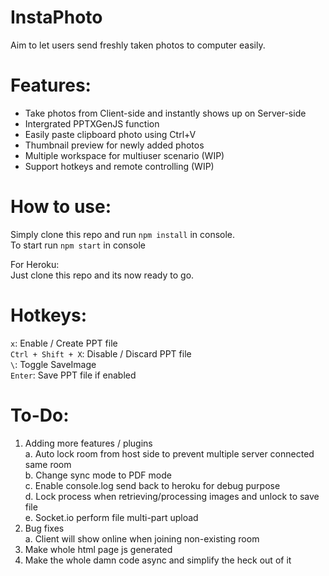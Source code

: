 # **InstaPhoto**
Aim to let users send freshly taken photos to computer easily.


# Features:
- Take photos from Client-side and instantly shows up on Server-side
- Intergrated PPTXGenJS function
- Easily paste clipboard photo using Ctrl+V
- Thumbnail preview for newly added photos 
- Multiple workspace for multiuser scenario (WIP)
- Support hotkeys and remote controlling (WIP)

# How to use:

Simply clone this repo and run `npm install` in console.\
To start run `npm start` in console

For Heroku:\
Just clone this repo and its now ready to go. 

# Hotkeys:

`x`: Enable / Create PPT file\
`Ctrl + Shift + X`: Disable / Discard PPT file\
`\`: Toggle SaveImage\
`Enter`: Save PPT file if enabled


# To-Do:
 1. Adding more features / plugins\
	a. Auto lock room from host side to prevent multiple server connected same room\
	b. Change sync mode to PDF mode\
	c. Enable console.log send back to heroku for debug purpose\
	d. Lock process when retrieving/processing images and unlock to save file\
	e. Socket.io perform file multi-part upload 
 2. Bug fixes\
    a. Client will show online when joining non-existing room
 98. Make whole html page js generated
 99. Make the whole damn code async and simplify the heck out of it

